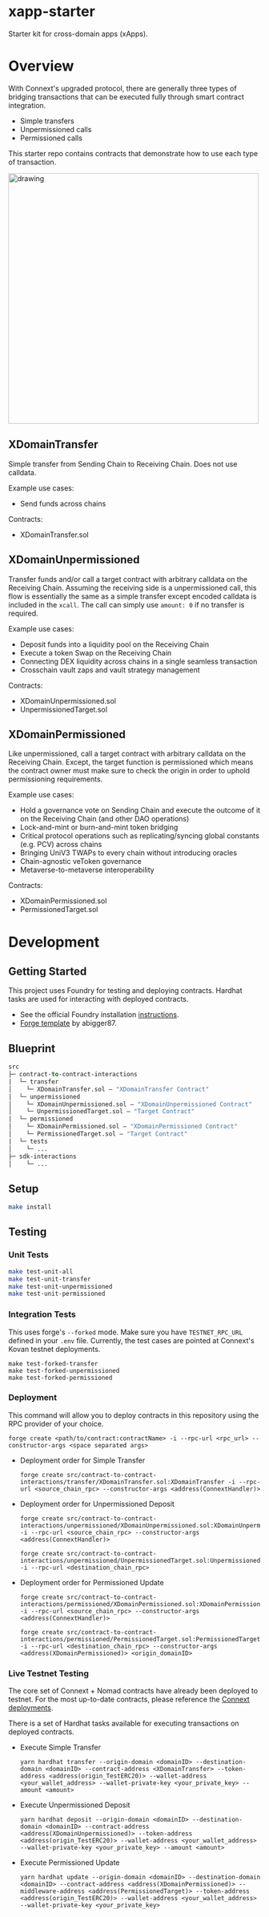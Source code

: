 # xapp-starter

Starter kit for cross-domain apps (xApps).
# Overview

With Connext's upgraded protocol, there are generally three types of bridging transactions that can be executed fully through smart contract integration.
- Simple transfers
- Unpermissioned calls
- Permissioned calls

This starter repo contains contracts that demonstrate how to use each type of transaction.

<img src="documentation/assets/xcall.png" alt="drawing" width="500"/>

## XDomainTransfer

Simple transfer from Sending Chain to Receiving Chain. Does not use calldata. 

Example use cases:
- Send funds across chains

Contracts:
- XDomainTransfer.sol

## XDomainUnpermissioned

Transfer funds and/or call a target contract with arbitrary calldata on the Receiving Chain. Assuming the receiving side is a unpermissioned call, this flow is essentially the same as a simple transfer except encoded calldata is included in the `xcall`. The call can simply use `amount: 0` if no transfer is required.

Example use cases:
- Deposit funds into a liquidity pool on the Receiving Chain
- Execute a token Swap on the Receiving Chain
- Connecting DEX liquidity across chains in a single seamless transaction
- Crosschain vault zaps and vault strategy management

Contracts:
- XDomainUnpermissioned.sol
- UnpermissionedTarget.sol

## XDomainPermissioned

Like unpermissioned, call a target contract with arbitrary calldata on the Receiving Chain. Except, the target function is permissioned which means the contract owner must make sure to check the origin in order to uphold permissioning requirements.

Example use cases:
- Hold a governance vote on Sending Chain and execute the outcome of it on the Receiving Chain (and other DAO operations)
- Lock-and-mint or burn-and-mint token bridging
- Critical protocol operations such as replicating/syncing global constants (e.g. PCV) across chains
- Bringing UniV3 TWAPs to every chain without introducing oracles
- Chain-agnostic veToken governance
- Metaverse-to-metaverse interoperability

Contracts:
- XDomainPermissioned.sol
- PermissionedTarget.sol

# Development

## Getting Started

This project uses Foundry for testing and deploying contracts. Hardhat tasks are used for interacting with deployed contracts.

- See the official Foundry installation [instructions](https://github.com/gakonst/foundry/blob/master/README.md#installation).
- [Forge template](https://github.com/abigger87/femplate) by abigger87.

## Blueprint

```ml
src
├─ contract-to-contract-interactions
|  └─ transfer
│    └─ XDomainTransfer.sol — "XDomainTransfer Contract"
|  └─ unpermissioned
│    └─ XDomainUnpermissioned.sol — "XDomainUnpermissioned Contract"
│    └─ UnpermissionedTarget.sol — "Target Contract"
|  └─ permissioned
│    └─ XDomainPermissioned.sol — "XDomainPermissioned Contract"
│    └─ PermissionedTarget.sol — "Target Contract"
|  └─ tests
│    └─ ...
├─ sdk-interactions
│    └─ ...
```
## Setup
```bash
make install
```

## Testing

### Unit Tests

```bash
make test-unit-all
make test-unit-transfer
make test-unit-unpermissioned
make test-unit-permissioned
```

### Integration Tests

This uses forge's `--forked` mode. Make sure you have `TESTNET_RPC_URL` defined in your `.env` file. Currently, the test cases are pointed at Connext's Kovan testnet deployments.
```
make test-forked-transfer
make test-forked-unpermissioned
make test-forked-permissioned
```

### Deployment

This command will allow you to deploy contracts in this repository using the RPC provider of your choice.

```
forge create <path/to/contract:contractName> -i --rpc-url <rpc_url> --constructor-args <space separated args>
```

- Deployment order for Simple Transfer 

    ```
    forge create src/contract-to-contract-interactions/transfer/XDomainTransfer.sol:XDomainTransfer -i --rpc-url <source_chain_rpc> --constructor-args <address(ConnextHandler)>
    ```

- Deployment order for Unpermissioned Deposit

    ```
    forge create src/contract-to-contract-interactions/unpermissioned/XDomainUnpermissioned.sol:XDomainUnpermissioned -i --rpc-url <source_chain_rpc> --constructor-args <address(ConnextHandler)>
    ```

    ``` 
    forge create src/contract-to-contract-interactions/unpermissioned/UnpermissionedTarget.sol:UnpermissionedTarget -i --rpc-url <destination_chain_rpc>
    ```

- Deployment order for Permissioned Update

    ```
    forge create src/contract-to-contract-interactions/permissioned/XDomainPermissioned.sol:XDomainPermissioned -i --rpc-url <source_chain_rpc> --constructor-args <address(ConnextHandler)>
    ```
    
    ```
    forge create src/contract-to-contract-interactions/permissioned/PermissionedTarget.sol:PermissionedTarget -i --rpc-url <destination_chain_rpc> --constructor-args <address(XDomainPermissioned)> <origin_domainID>
    ```

### Live Testnet Testing

The core set of Connext + Nomad contracts have already been deployed to testnet. For the most up-to-date contracts, please reference the [Connext deployments](https://github.com/connext/nxtp/tree/amarok/packages/deployments/contracts/deployments).

There is a set of Hardhat tasks available for executing transactions on deployed contracts.

- Execute Simple Transfer

  ```
  yarn hardhat transfer --origin-domain <domainID> --destination-domain <domainID> --contract-address <XDomainTransfer> --token-address <address(origin_TestERC20)> --wallet-address <your_wallet_address> --wallet-private-key <your_private_key> --amount <amount>
  ```

- Execute Unpermissioned Deposit

  ```
  yarn hardhat deposit --origin-domain <domainID> --destination-domain <domainID> --contract-address <address(XDomainUnpermissioned)> --token-address <address(origin_TestERC20)> --wallet-address <your_wallet_address> --wallet-private-key <your_private_key> --amount <amount>
  ```

- Execute Permissioned Update

  ```
  yarn hardhat update --origin-domain <domainID> --destination-domain <domainID> --contract-address <address(XDomainPermissioned)> --middleware-address <address(PermissionedTarget)> --token-address <address(origin_TestERC20)> --wallet-address <your_wallet_address> --wallet-private-key <your_private_key>
  ```
